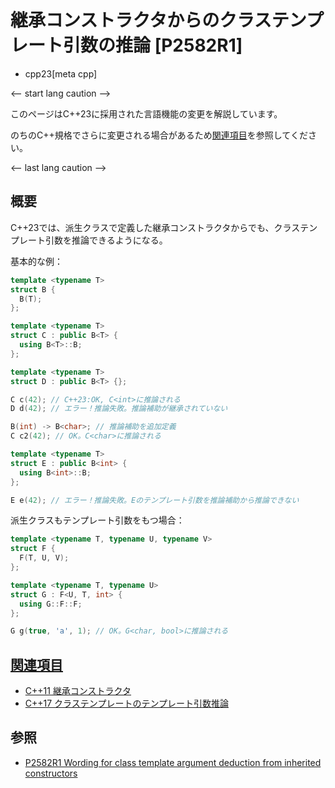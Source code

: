 # 継承コンストラクタからのクラステンプレート引数の推論 [P2582R1]
* cpp23[meta cpp]

<-- start lang caution -->

このページはC++23に採用された言語機能の変更を解説しています。

のちのC++規格でさらに変更される場合があるため[関連項目](#relative_page)を参照してください。

<-- last lang caution -->

## 概要
C++23では、派生クラスで定義した継承コンストラクタからでも、クラステンプレート引数を推論できるようになる。


基本的な例：

```cpp
template <typename T>
struct B {
  B(T);
};

template <typename T>
struct C : public B<T> {
  using B<T>::B;
};

template <typename T>
struct D : public B<T> {};

C c(42); // C++23:OK, C<int>に推論される
D d(42); // エラー！推論失敗。推論補助が継承されていない

B(int) -> B<char>; // 推論補助を追加定義
C c2(42); // OK。C<char>に推論される

template <typename T>
struct E : public B<int> {
  using B<int>::B;
};

E e(42); // エラー！推論失敗。Eのテンプレート引数を推論補助から推論できない
```


派生クラスもテンプレート引数をもつ場合：

```cpp
template <typename T, typename U, typename V>
struct F {
  F(T, U, V);
};

template <typename T, typename U>
struct G : F<U, T, int> {
  using G::F::F;
};

G g(true, 'a', 1); // OK。G<char, bool>に推論される
```


## <a id="relative-page" href="#relative-page">関連項目</a>
- [C++11 継承コンストラクタ](/lang/cpp11/inheriting_constructors.md)
- [C++17 クラステンプレートのテンプレート引数推論](/lang/cpp17/type_deduction_for_class_templates.md)


## 参照
- [P2582R1 Wording for class template argument deduction from inherited constructors](https://www.open-std.org/jtc1/sc22/wg21/docs/papers/2022/p2582r1.pdf)